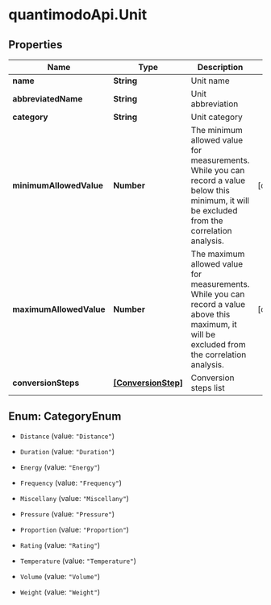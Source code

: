 # quantimodoApi.Unit

## Properties
Name | Type | Description | Notes
------------ | ------------- | ------------- | -------------
**name** | **String** | Unit name | 
**abbreviatedName** | **String** | Unit abbreviation | 
**category** | **String** | Unit category | 
**minimumAllowedValue** | **Number** | The minimum allowed value for measurements. While you can record a value below this minimum, it will be excluded from the correlation analysis. | [optional] 
**maximumAllowedValue** | **Number** | The maximum allowed value for measurements. While you can record a value above this maximum, it will be excluded from the correlation analysis. | [optional] 
**conversionSteps** | [**[ConversionStep]**](ConversionStep.md) | Conversion steps list | 


<a name="CategoryEnum"></a>
## Enum: CategoryEnum


* `Distance` (value: `"Distance"`)

* `Duration` (value: `"Duration"`)

* `Energy` (value: `"Energy"`)

* `Frequency` (value: `"Frequency"`)

* `Miscellany` (value: `"Miscellany"`)

* `Pressure` (value: `"Pressure"`)

* `Proportion` (value: `"Proportion"`)

* `Rating` (value: `"Rating"`)

* `Temperature` (value: `"Temperature"`)

* `Volume` (value: `"Volume"`)

* `Weight` (value: `"Weight"`)




